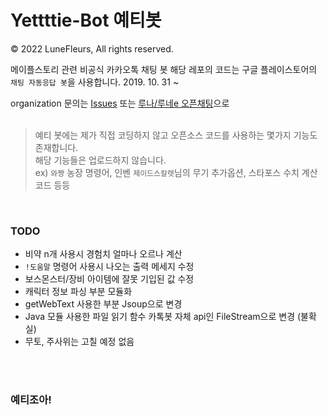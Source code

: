 # Yettttie-Bot 예티봇
© 2022 LuneFleurs, All rights reserved.   

메이플스토리 관련 비공식 카카오톡 채팅 봇 
해당 레포의 코드는 구글 플레이스토어의 `채팅 자동응답 봇`을 사용합니다.
2019. 10. 31 ~       
   
   
organization 문의는 [Issues](https://github.com/Yettttie-Bot/Yettttie-Bot/issues "go to issue") 또는 [루나/루네e 오픈채팅](https://open.kakao.com/me/lu_ne "카카오톡 오픈프로필")으로 
<br><br>
> 예티 봇에는 제가 직접 코딩하지 않고 오픈소스 코드를 사용하는 몇가지 기능도 존재합니다.   
> 해당 기능들은 업로드하지 않습니다.   
> ex) `와쨩` 농장 명령어, 인벤 `제이드스칼렛`님의 무기 추가옵션, 스타포스 수치 계산 코드 등등
<br>

### TODO   
- 비약 n개 사용시 경험치 얼마나 오르나 계산
- `!도움말` 명령어 사용시 나오는 출력 메세지 수정
-  보스몬스터/장비 아이템에 잘못 기입된 값 수정
- 캐릭터 정보 파싱 부분 모듈화
- getWebText 사용한 부분 Jsoup으로 변경
- Java 모듈 사용한 파일 읽기 함수 카톡봇 자체 api인 FileStream으로 변경 (불확실)
- 무토, 주사위는 고칠 예정 없음
   

<br><br>
### 예티조아!
